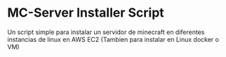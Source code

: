 # MC-Server Installer Script
Un script simple para instalar un servidor de minecraft en diferentes instancias de linux en AWS EC2 (Tambien para instalar en Linux docker o VM)
